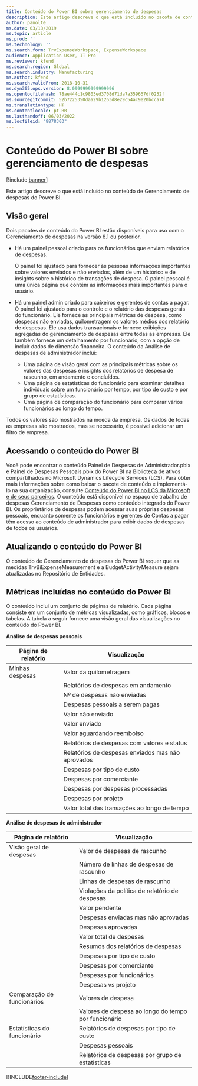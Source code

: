 ```yaml
---
title: Conteúdo do Power BI sobre gerenciamento de despesas
description: Este artigo descreve o que está incluído no pacote de conteúdo de Gerenciamento de despesas do Power BI.
author: panolte
ms.date: 03/18/2019
ms.topic: article
ms.prod: ''
ms.technology: ''
ms.search.form: TrvExpenseWorkspace, ExpenseWorkspace
audience: Application User, IT Pro
ms.reviewer: kfend
ms.search.region: Global
ms.search.industry: Manufacturing
ms.author: kfend
ms.search.validFrom: 2018-10-31
ms.dyn365.ops.version: 8.0999999999999996
ms.openlocfilehash: 78ae444c1c9803ed3708d71da7a359667df0252f
ms.sourcegitcommit: 52b7225350daa29b1263d8e29c54ac9e20bcca70
ms.translationtype: HT
ms.contentlocale: pt-BR
ms.lasthandoff: 06/03/2022
ms.locfileid: "8878303"
---
```

# <a name="expense-management-power-bi-content"></a>Conteúdo do Power BI sobre gerenciamento de despesas

[!include [banner](../includes/banner.md)]

Este artigo descreve o que está incluído no conteúdo de Gerenciamento de despesas do Power BI. 

## <a name="overview"></a>Visão geral
Dois pacotes de conteúdo do Power BI estão disponíveis para uso com o Gerenciamento de despesas na versão 8.1 ou posterior. 
- Há um painel pessoal criado para os funcionários que enviam relatórios de despesas. 

  O painel foi ajustado para fornecer às pessoas informações importantes sobre valores enviados e não enviados, além de um histórico e de insights sobre o histórico de transações de despesa. O painel pessoal é uma única página que contém as informações mais importantes para o usuário.

- Há um painel admin criado para caixeiros e gerentes de contas a pagar. O painel foi ajustado para o controle e o relatório das despesas gerais do funcionário. Ele fornece as principais métricas de despesa, como despesas não enviadas, quilometragem os valores médios dos relatório de despesas. Ele usa dados transacionais e fornece exibições agregadas do gerenciamento de despesas entre todas as empresas. Ele também fornece um detalhamento por funcionário, com a opção de incluir dados de dimensão financeira. O conteúdo da Análise de despesas de administrador inclui: 
  - Uma página de visão geral com as principais métricas sobre os valores das despesas e insights dos relatórios de despesa de rascunho, em andamento e concluídos. 
  - Uma página de estatísticas do funcionário para examinar detalhes individuais sobre um funcionário por tempo, por tipo de custo e por grupo de estatísticas. 
  - Uma página de comparação do funcionário para comparar vários funcionários ao longo do tempo. 

Todos os valores são mostrados na moeda da empresa. Os dados de todas as empresas são mostrados, mas se necessário, é possível adicionar um filtro de empresa. 

## <a name="accessing-the-power-bi-content"></a>Acessando o conteúdo do Power BI
Você pode encontrar o conteúdo Painel de Despesas de Administrador.pbix e Painel de Despesas Pessoais.pbix do Power BI na Biblioteca de ativos compartilhados no Microsoft Dynamics Lifecycle Services (LCS). Para obter mais informações sobre como baixar o pacote de conteúdo e implementá-lo na sua organização, consulte [Conteúdo do Power BI no LCS da Microsoft e de seus parceiros](/archive/blogs/dynamicsaxbi/power-bi-content-from-microsoft-and-your-partners).
O conteúdo está disponível no espaço de trabalho de despesas Gerenciamento de Despesas como conteúdo integrado do Power BI. Os proprietários de despesas podem acessar suas próprias despesas pessoais, enquanto somente os funcionários e gerentes de Contas a pagar têm acesso ao conteúdo de administrador para exibir dados de despesas de todos os usuários.

## <a name="refreshing-the-power-bi-content"></a>Atualizando o conteúdo do Power BI
O conteúdo de Gerenciamento de despesas do Power BI requer que as medidas TrvBiExpenseMeasurement e a BudgetActivityMeasure sejam atualizadas no Repositório de Entidades. 

## <a name="metrics-that-are-included-in-the-power-bi-content"></a>Métricas incluídas no conteúdo do Power BI
O conteúdo inclui um conjunto de páginas de relatório. Cada página consiste em um conjunto de métricas visualizadas, como gráficos, blocos e tabelas. A tabela a seguir fornece uma visão geral das visualizações no conteúdo do Power BI.

**Análise de despesas pessoais**

| Página de relatório | Visualização                             |
|-------------|-------------------------------------------|
| Minhas despesas | Valor da quilometragem                         |
|             | Relatórios de despesas em andamento                |
|             | Nº de despesas não enviadas               |
|             | Despesas pessoais a serem pagas              |
|             | Valor não enviado                        |
|             | Valor enviado                          |
|             | Valor aguardando reembolso             |
|             | Relatórios de despesas com valores e status   |
|             | Relatórios de despesas enviados mas não aprovados  |
|             | Despesas por tipo de custo                     |
|             | Despesas por comerciante                      |
|             | Despesas por despesas processadas            |
|             | Despesas por projeto                       |
|             | Valor total das transações ao longo de tempo        |

**Análise de despesas de administrador**

| Página de relatório         | Visualização                           |           
|---------------------|-----------------------------------------|
| Visão geral de despesas    | Valor de despesas de rascunho                   |
|                     | Número de linhas de despesas de rascunho           |
|                     | Linhas de despesas de rascunho                     |
|                     | Violações da política de relatório de despesas        |
|                     | Valor pendente                      |
|                     | Despesas enviadas mas não aprovadas       |
|                     | Despesas aprovadas                       |
|                     | Valor total de despesas                    |
|                     | Resumos dos relatórios de despesas                |
|                     | Despesas por tipo de custo                   |
|                     | Despesas por comerciante                    |
|                     | Despesas por funcionários                   |
|                     | Despesas vs projeto                     |
| Comparação de funcionários | Valores de despesa                         |
|                     | Valores de despesa ao longo do tempo por funcionário   |
| Estatísticas do funcionário | Relatórios de despesas por tipo de custo            |
|                     | Despesas pessoais                       |
|                     | Relatórios de despesas por grupo de estatísticas     |


[!INCLUDE[footer-include](../../../includes/footer-banner.md)]